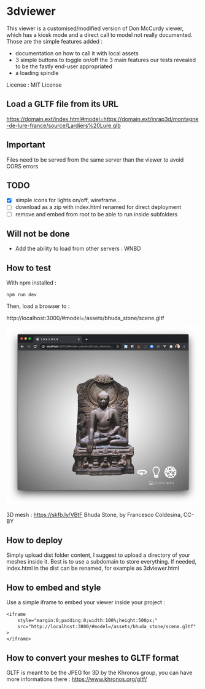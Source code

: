 # 3dviewer



This viewer is a customised/modified version of Don McCurdy viewer, which has a kiosk mode and a direct call to model not really documented.
Those are the simple features added :
- documentation on how to call it with local assets
- 3 simple buttons to toggle on/off the 3 main features our tests revealed to be the fastly end-user appropriated
- a loading spindle

License : MIT License
 
## Load a GLTF file from its URL
https://domain.ext/index.html#model=https://domain.ext/inrap3d/montagne-de-lure-france/source/Lardiers%20Lure.glb

## Important
Files need to be served from the same server than the viewer to avoid CORS errors

## TODO
-[x] simple icons for lights on/off, wireframe...
-[ ] download as a zip with index.html renamed for direct deployment
-[ ] remove and embed from root to be able to run inside subfolders

## Will not be done
- Add the ability to load from other servers : WNBD

## How to test
With npm installed :
```
npm run dev
```

Then, load a browser to :

http://localhost:3000/#model=/assets/bhuda_stone/scene.gltf

![Demo mesh screen capture](documentation/sample.png)

3D mesh : https://skfb.ly/VBtF
Bhuda Stone, by Francesco Coldesina, CC-BY

## How to deploy

Simply upload dist folder content, I suggest to upload a directory of your meshes inside it.
Best is to use a subdomain to store everything.
If needed, index.html in the dist can be renamed, for example as 3dviewer.html

## How to embed and style
Use a simple iframe to embed your viewer inside your project :
```
<iframe 
    style="margin:0;padding:0;width:100%;height:500px;" 
    src="http://localhost:3000/#model=/assets/bhuda_stone/scene.gltf" >
</iframe>
``` 

## How to convert your meshes to GLTF format

GLTF is meant to be the JPEG for 3D by the Khronos group, you can have more informations there :
https://www.khronos.org/gltf/


 